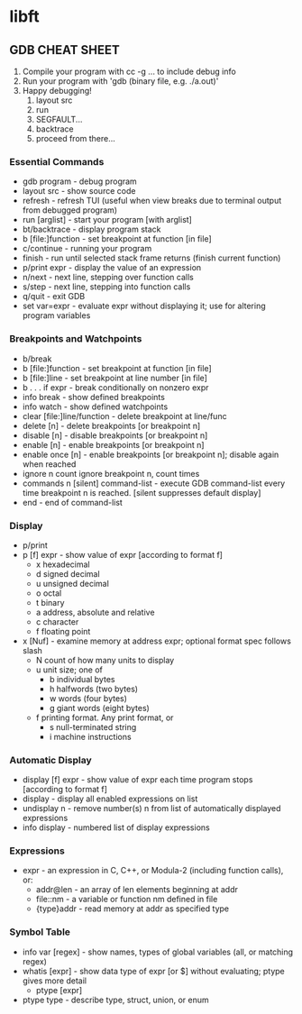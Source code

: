 # libft

## GDB CHEAT SHEET

1. Compile your program with cc -g ... to include debug info
2. Run your program with 'gdb (binary file, e.g. ./a.out)'
3. Happy debugging!
   1. layout src
   2. run
   3. SEGFAULT...
   4. backtrace
   5. proceed from there...

### Essential Commands

* gdb program - debug program
* layout src - show source code
* refresh - refresh TUI (useful when view breaks due to terminal output from debugged program)
* run [arglist] - start your program [with arglist]
* bt/backtrace - display program stack
* b [file:]function - set breakpoint at function [in file]
* c/continue - running your program
* finish - run until selected stack frame returns (finish current function)
* p/print expr - display the value of an expression
* n/next - next line, stepping over function calls
* s/step - next line, stepping into function calls
* q/quit - exit GDB
* set var=expr - evaluate expr without displaying it; use for altering program variables

### Breakpoints and Watchpoints

* b/break
* b [file:]function - set breakpoint at function [in file]
* b [file:]line - set breakpoint at line number [in file]
* b . . . if expr - break conditionally on nonzero expr
* info break - show defined breakpoints
* info watch - show defined watchpoints
* clear [file:]line/function - delete breakpoint at line/func
* delete [n] - delete breakpoints [or breakpoint n]
* disable [n] - disable breakpoints [or breakpoint n]
* enable [n] - enable breakpoints [or breakpoint n]
* enable once [n] - enable breakpoints [or breakpoint n]; disable again when reached
* ignore n count ignore breakpoint n, count times
* commands n [silent] command-list - execute GDB command-list every time breakpoint n is reached. [silent suppresses default display]
* end - end of command-list

### Display

* p/print
* p [f] expr - show value of expr [according to format f]
  * x hexadecimal
  * d signed decimal
  * u unsigned decimal
  * o octal
  * t binary
  * a address, absolute and relative
  * c character
  * f floating point
* x [Nuf] - examine memory at address expr; optional format spec follows slash
  * N count of how many units to display
  * u unit size; one of
    * b individual bytes
    * h halfwords (two bytes)
    * w words (four bytes)
    * g giant words (eight bytes)
  * f printing format. Any print format, or
    * s null-terminated string
    * i machine instructions

### Automatic Display

* display [f] expr - show value of expr each time program stops [according to format f]
* display - display all enabled expressions on list
* undisplay n - remove number(s) n from list of automatically displayed expressions
* info display - numbered list of display expressions

### Expressions

* expr - an expression in C, C++, or Modula-2 (including function calls), or:
  * addr@len - an array of len elements beginning at addr
  * file::nm - a variable or function nm defined in file
  * {type}addr - read memory at addr as specified type

### Symbol Table

* info var [regex] - show names, types of global variables (all, or matching regex)
* whatis [expr] - show data type of expr [or $] without evaluating; ptype gives more detail
  * ptype [expr]
* ptype type - describe type, struct, union, or enum
